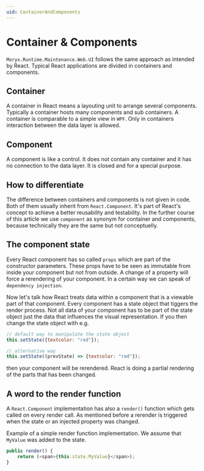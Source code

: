```yaml
---
uid: ContainerAndComponents
---
```

# Container &amp; Components

`Moryx.Runtime.Maintenance.Web.UI` follows the same approach as intended by React. Typical React applications are divided in containers and components.

## Container

A container in React means a layouting unit to arrange several components. Typically a container hosts many components and sub containers. A container is comparable to a simple view in `WPF`. Only in containers interaction between the data layer is allowed.

## Component

A component is like a control. It does not contain any container and it has no connection to the data layer. It is closed and for a special purpose.

## How to differentiate

The difference between containers and components is not given in code. Both of them usually inherit from `React.Component`. It's part of React's concept to achieve a better reusability and testability. In the further course of this article we use `component` as synonym for container and components, because technically they are the same but not conceptuelly.

## The component state

Every React component has so called `props` which are part of the constructor parameters. These props have to be seen as immutable from inside your component but not from outside. A change of a property will force a rerendering of your component. In a certain way we can speak of `dependency injection`.

Now let's talk how React treats data within a component that is a viewable part of that component. Every component has a state object that tiggers the render process. Not all data of your component has to be part of the state object just the data that influences the visual representation. If you then change the state object with e.g.

```js
// default way to manipulate the state object
this.setState({textcolor: "red"});

// alternative way
this.setState((prevState) => {textcolor: "red"});
```

then your component will be rerendered. React is doing a partial rendering of the parts that has been changed.

## A word to the render function

A `React.Component` implementation has also a `render()` function which gets called on every render call. As mentioned before a rerender is triggered when the state or an injected property was changed.

Example of a simple render function implementation. We assume that `MyValue` was added to the state.

```js
public render() {
    return (<span>{this.state.MyValue}</span>);
}
```
